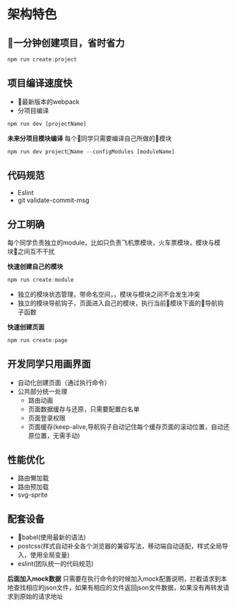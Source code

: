 # 架构特色

## 一分钟创建项目，省时省力
```javascript
npm run create:project
```

## 项目编译速度快
- 最新版本的webpack
- 分项目编译
```javascript
npm run dev [projectName]
```
**未来分项目模块编译**
每个同学只需要编译自己所做的模块
```javascript
npm run dev projectName --configModules [moduleName]
```

## 代码规范
- Eslint
- git validate-commit-msg

## 分工明确
每个同学负责独立的module，比如只负责飞机票模块，火车票模块，模块与模块之间互不干扰

**快速创建自己的模块**
```javascript
npm run create:module
```
- 独立的模块状态管理，带命名空间，，模块与模块之间不会发生冲突
- 独立的模块导航钩子，页面进入自己的模块，执行当前模块下面的导航钩子函数

**快速创建页面**
```javascript
npm run create:page
```

## 开发同学只用画界面

- 自动化创建页面（通过执行命令）
- 公共部分统一处理
  - 路由动画
  - 页面数据缓存与还原，只需要配置白名单
  - 页面登录权限
  - 页面缓存(keep-alive,导航钩子自动记住每个缓存页面的滚动位置，自动还原位置，无需手动)

## 性能优化
- 路由懒加载
- 路由预加载
- svg-sprite

## 配套设备
- babel(使用最新的语法)
- postcss(样式自动补全各个浏览器的兼容写法，移动端自动适配，样式全局导入，使用全局变量)
- eslint(团队统一的代码规范)

**后面加入mock数据**
只需要在执行命令的时候加入mock配置说明，拦截请求到本地查找相应的json文件，如果有相应的文件返回json文件数据，如果没有再转发请求到原始的请求地址